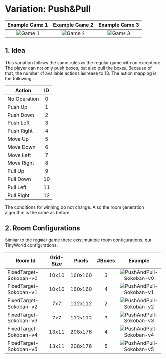 # Variation: Push&Pull

| Example Game 1 | Example Game 2 | Example Game 3 |
| :---: | :---: | :---: 
| ![Game 1](/docs/Animations/pushAndPull_solved_0.gif?raw=true) | ![Game 2](/docs/Animations/pushAndPull_solved_1.gif?raw=true) | ![Game 3](/docs/Animations/pushAndPull_solved_2.gif?raw=true) |


## 1. Idea
This variation follows the same rules as the regular game with on exception: 
The player can not only push boxes, but also pull the boxes. 
Because of that, the number of available actions increase to 13. The action mapping is the following.

 
 | Action       | ID    | 
 | --------     | :---: | 
 | No Operation |  0    | 
 | Push Up      |  1    |  
 | Push Down    |  2    | 
 | Push Left    |  3    |   
 | Push Right   |  4    |   
 | Move Up      |  5    |
 | Move Down    |  6    |
 | Move Left    |  7    |
 | Move Right   |  8    |
 | Pull Up      |  9    |
 | Pull Down    |  10   |
 | Pull Left    |  11   |
 | Pull Right   |  12   |

The conditions for winning do not change. Also the room generation algorithm is the same as before.

## 2. Room Configurations
Similar to the regular game there exist multiple room configurations, but TinyWorld configurations.

| Room Id | Grid-Size | Pixels | #Boxes | Example | 
| ---     | :---:      | :---: | :---:   | :---: | 
| FixedTarget-Sokoban-v0 | 10x10 | 160x160 | 3 | ![PushAndPull-Sokoban-v0](/docs/rooms/Sokoban-v0.png)  | 
| FixedTarget-Sokoban-v1 | 10x10 | 160x160 | 4 | ![PushAndPull-Sokoban-v1](/docs/rooms/Sokoban-v1.png)   | 
| FixedTarget-Sokoban-v2 | 7x7 | 112x112 | 2 | ![PushAndPull-Sokoban-v2](/docs/rooms/Sokoban-small-v0.png)  |
| FixedTarget-Sokoban-v3 | 7x7 | 112x112 | 3 | ![PushAndPull-Sokoban-v3](/docs/rooms/Sokoban-small-v1.png)  |
| FixedTarget-Sokoban-v4 | 13x11 | 208x176 | 4 | ![PushAndPull-Sokoban-v4](/docs/rooms/Sokoban-large-v0.png)  |
| FixedTarget-Sokoban-v5 | 13x11 | 208x176 | 5 | ![PushAndPull-Sokoban-v5](/docs/rooms/Sokoban-large-v1.png)  |


